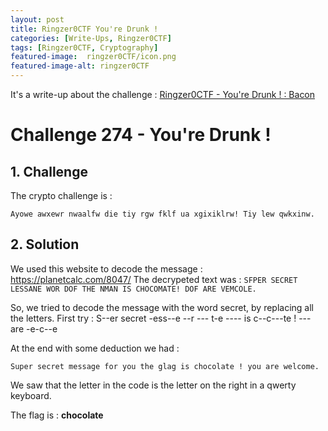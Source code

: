 ```yaml
---
layout: post
title: Ringzer0CTF You're Drunk !
categories: [Write-Ups, Ringzer0CTF]
tags: [Ringzer0CTF, Cryptography]
featured-image:  ringzer0CTF/icon.png
featured-image-alt: ringzer0CTF
---
```


It's a write-up about the challenge : [Ringzer0CTF - You're Drunk ! : Bacon](https://ringzer0ctf.com/challenges/274)

# Challenge 274 - You're Drunk !

## 1. Challenge 

The crypto challenge is : 

```Ayowe awxewr nwaalfw die tiy rgw fklf ua xgixiklrw! Tiy lew qwkxinw.```

## 2. Solution 

We used this website to decode the message :
https://planetcalc.com/8047/
The decrypeted text was :
`SFPER SECRET LESSANE WOR DOF THE NMAN IS CHOCOMATE! DOF ARE VEMCOLE.`

So, we tried to decode the message with the word secret, by replacing all the letters.
First try : 
S--er secret -ess--e --r --- t-e ---- is c--c---te ! --- are -e-c--e

At the end with some deduction we had :

```Super secret message for you the glag is chocolate ! you are welcome.```

We saw that the letter in the code is the letter on the right in a qwerty keyboard.

The flag is : **chocolate**